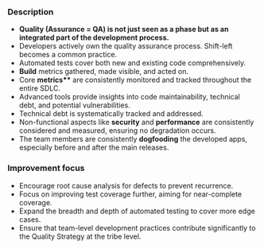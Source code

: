 ### Description

-   **Quality (Assurance = QA) is not just seen as a phase but as an integrated part of the development process.**
-   Developers actively own the quality assurance process. Shift-left becomes a common practice.
-   Automated tests cover both new and existing code comprehensively.
-   **Build** metrics gathered, made visible, and acted on.
-   Core **metrics\*\*** are consistently monitored and tracked throughout the entire SDLC.
-   Advanced tools provide insights into code maintainability, technical debt, and potential vulnerabilities.
-   Technical debt is systematically tracked and addressed.
-   Non-functional aspects like **security** and **performance** are consistently considered and measured, ensuring no degradation occurs.
-   The team members are consistently **dogfooding** the developed apps, especially before and after the main releases.

### Improvement focus

-   Encourage root cause analysis for defects to prevent recurrence.
-   Focus on improving test coverage further, aiming for near-complete coverage.
-   Expand the breadth and depth of automated testing to cover more edge cases.
-   Ensure that team-level development practices contribute significantly to the Quality Strategy at the tribe level.
